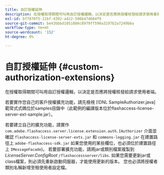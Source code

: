 ```yaml
---
title: 自訂授權延伸
description: 在授權取得期間可叫用自訂授權邏輯，以決定是否應將授權核發給請求使用者端。
exl-id: bf7870f5-11bf-4392-a422-506b47d684f9
source-git-commit: be43bbbd1051886c8979ff590a3197b2a7249b6a
workflow-type: tm+mt
source-wordcount: '152'
ht-degree: 0%

---
```


# 自訂授權延伸 {#custom-authorization-extensions}

在授權取得期間可叫用自訂授權邏輯，以決定是否應將授權核發給請求使用者端。

若要實作您自己的客戶授權擴充功能，請先檢視 [!DNL SampleAuthorizer.java] 範常式式碼位於samples目錄中（此範例的編譯版本位於flashaccess-license-server-ext-sample.jar）。

若要建立自己的擴充功能，請實作 `com.adobe.flashaccess.server.license.extension.auth.IAuthorizer` 介面並確認 `flashaccess-license-server-exts.jar` 和 `commons-logging.jar` 在建置路徑上 `adobe-flashaccess-sdk.jar` 如果您使用的某些欄位，也必須位於建置路徑上 `IMessageFacade`)。 若要部署擴充功能，請將jar或類別檔案複製到 *LicenseServer.ConfigRoot* `/flashaccessserver/libs`. 如果您需要更新jar或class檔案，則必須先重新啟動伺服器，才能使用更新的版本。 您也必須將授權者類別名稱新增至租使用者設定檔。
